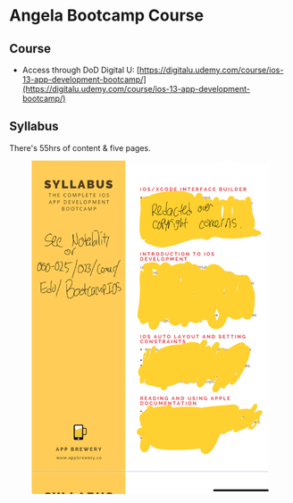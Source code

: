 # Angela Bootcamp Course

## Course

* Access through DoD Digital U: [https://digitalu.udemy.com/course/ios-13-app-development-bootcamp/](https://digitalu.udemy.com/course/ios-13-app-development-bootcamp/)

## Syllabus

There's 55hrs of content & five pages.

<figure><img src="../../../../.gitbook/assets/image.png" alt=""><figcaption></figcaption></figure>




